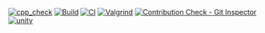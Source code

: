 [![cpp_check](https://github.com/MUGUNTHANS862000/M3_Wiper_Control_System/actions/workflows/cpp%20check.yml/badge.svg)](https://github.com/MUGUNTHANS862000/M3_Wiper_Control_System/actions/workflows/cpp%20check.yml)
[![Build](https://github.com/MUGUNTHANS862000/M3_Wiper_Control_System/actions/workflows/build.yml/badge.svg)](https://github.com/MUGUNTHANS862000/M3_Wiper_Control_System/actions/workflows/build.yml)
[![CI](https://github.com/MUGUNTHANS862000/M3_Wiper_Control_System/actions/workflows/main.yml/badge.svg)](https://github.com/MUGUNTHANS862000/M3_Wiper_Control_System/actions/workflows/main.yml)
[![Valgrind](https://github.com/MUGUNTHANS862000/M3_Wiper_Control_System/actions/workflows/valgrind.yml/badge.svg)](https://github.com/MUGUNTHANS862000/M3_Wiper_Control_System/actions/workflows/valgrind.yml)
[![Contribution Check - Git Inspector](https://github.com/MUGUNTHANS862000/M3_Wiper_Control_System/actions/workflows/git_inspector.yml/badge.svg)](https://github.com/MUGUNTHANS862000/M3_Wiper_Control_System/actions/workflows/git_inspector.yml)
[![unity](https://github.com/MUGUNTHANS862000/M3_Wiper_Control_System/actions/workflows/Unity.yml/badge.svg)](https://github.com/MUGUNTHANS862000/M3_Wiper_Control_System/actions/workflows/Unity.yml)
